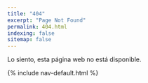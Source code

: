 ```yaml
---
title: "404"
excerpt: "Page Not Found"
permalink: 404.html
indexing: false
sitemap: false
---
```


Lo siento, esta página web no está disponible.


{% include nav-default.html %}

